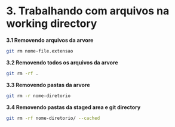 # 3. Trabalhando com arquivos na working directory

**3.1 Removendo arquivos da arvore**
```bash
git rm nome-file.extensao
```
**3.2 Removendo todos os arquivos da arvore**
```bash
git rm -rf .
```
**3.3 Removendo pastas da arvore**
```bash
git rm -r nome-diretorio
```

**3.4 Removendo pastas da staged area e git directory**
```bash
git rm -rf nome-diretorio/ --cached
```
